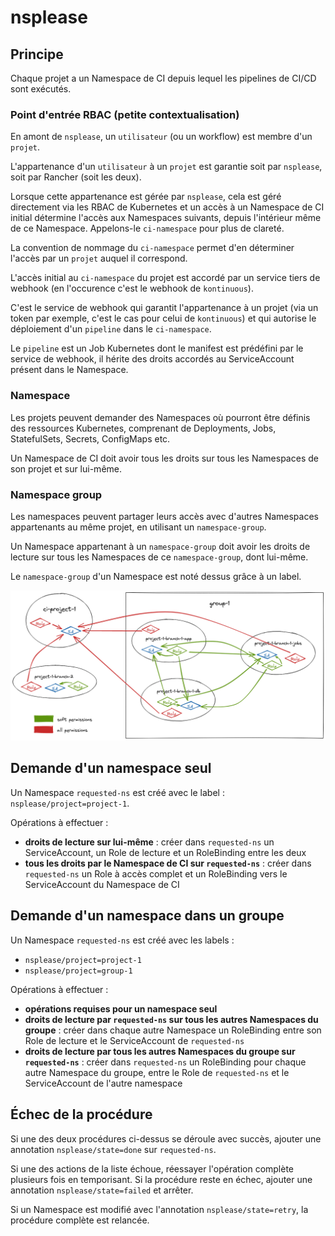 # nsplease

## Principe

Chaque projet a un Namespace de CI depuis lequel les pipelines de CI/CD sont exécutés.

### Point d'entrée RBAC (petite contextualisation)

En amont de `nsplease`, un `utilisateur` (ou un workflow) est membre d'un `projet`.

L'appartenance d'un `utilisateur` à un `projet` est garantie soit par `nsplease`, soit par Rancher (soit les deux).

Lorsque cette appartenance est gérée par `nsplease`, cela est géré directement via les RBAC de Kubernetes et un accès à un Namespace de CI initial détermine l'accès aux Namespaces suivants, depuis l'intérieur même de ce Namespace. Appelons-le `ci-namespace` pour plus de clareté.

La convention de nommage du `ci-namespace` permet d'en déterminer l'accès par un `projet` auquel il correspond.

L'accès initial au `ci-namespace` du projet est accordé par un service tiers de webhook (en l'occurence c'est le webhook de `kontinuous`).

C'est le service de webhook qui garantit l'appartenance à un projet (via un token par exemple, c'est le cas pour celui de `kontinuous`) et qui autorise le déploiement d'un `pipeline` dans le `ci-namespace`.

Le `pipeline` est un Job Kubernetes dont le manifest est prédéfini par le service de webhook, il hérite des droits accordés au ServiceAccount présent dans le Namespace.

### Namespace

Les projets peuvent demander des Namespaces où pourront être définis des ressources Kubernetes, comprenant de Deployments, Jobs, StatefulSets, Secrets, ConfigMaps etc.

Un Namespace de CI doit avoir tous les droits sur tous les Namespaces de son projet et sur lui-même.

### Namespace group

Les namespaces peuvent partager leurs accès avec d'autres Namespaces appartenants au même projet, en utilisant un `namespace-group`.

Un Namespace appartenant à un `namespace-group` doit avoir les droits de lecture sur tous les Namespaces de ce `namespace-group`, dont lui-même.

Le `namespace-group` d'un Namespace est noté dessus grâce à un label.

![schema du principe de fonctionnement](schema/nsplease.png "Principe de fonctionnement")

## Demande d'un namespace seul

Un Namespace `requested-ns` est créé avec le label : `nsplease/project=project-1`.

Opérations à effectuer :

- **droits de lecture sur lui-même** : créer dans `requested-ns` un ServiceAccount, un Role de lecture et un RoleBinding entre les deux
- **tous les droits par le Namespace de CI sur `requested-ns`** : créer dans `requested-ns` un Role à accès complet et un RoleBinding vers le ServiceAccount du Namespace de CI

## Demande d'un namespace dans un groupe

Un Namespace `requested-ns` est créé avec les labels :

- `nsplease/project=project-1`
- `nsplease/project=group-1`

Opérations à effectuer :

- **opérations requises pour un namespace seul**
- **droits de lecture par `requested-ns` sur tous les autres Namespaces du groupe** : créer dans chaque autre Namespace un RoleBinding entre son Role de lecture et le ServiceAccount de `requested-ns`
- **droits de lecture par tous les autres Namespaces du groupe sur `requested-ns`** : créer dans `requested-ns` un RoleBinding pour chaque autre Namespace du groupe, entre le Role de `requested-ns` et le ServiceAccount de l'autre namespace

## Échec de la procédure

Si une des deux procédures ci-dessus se déroule avec succès, ajouter une annotation `nsplease/state=done` sur `requested-ns`.

Si une des actions de la liste échoue, réessayer l'opération complète plusieurs fois en temporisant. Si la procédure reste en échec, ajouter une annotation `nsplease/state=failed` et arrêter.

Si un Namespace est modifié avec l'annotation `nsplease/state=retry`, la procédure complète est relancée.
